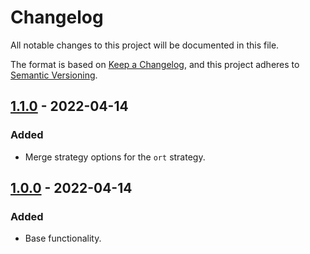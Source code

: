 # Changelog
All notable changes to this project will be documented in this file.

The format is based on [Keep a Changelog](https://keepachangelog.com/en/1.0.0/),
and this project adheres to [Semantic Versioning](https://semver.org/spec/v2.0.0.html).

## [1.1.0] - 2022-04-14

### Added
* Merge strategy options for the `ort` strategy. 

## [1.0.0] - 2022-04-14

### Added
* Base functionality.

[Unreleased]: https://github.com/morbalint/git-merge-action/compare/v1.1.0...HEAD
[1.1.0]: https://github.com/morbalint/git-merge-action/compare/v1.0.0...v1.1.0
[1.0.0]: https://github.com/morbalint/git-merge-action/tree/v1.0.0
